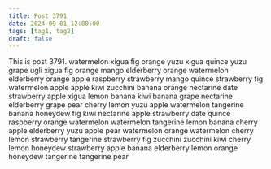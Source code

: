 ```yaml
---
title: Post 3791
date: 2024-09-01 12:00:00
tags: [tag1, tag2]
draft: false
---
```

This is post 3791.
watermelon
xigua
fig
orange
yuzu
xigua
quince
yuzu
grape
ugli
xigua
fig
orange
mango
elderberry
orange
watermelon
elderberry
orange
apple
raspberry
strawberry
mango
quince
strawberry
fig
watermelon
apple
apple
kiwi
zucchini
banana
orange
nectarine
date
strawberry
apple
xigua
lemon
banana
kiwi
banana
grape
nectarine
elderberry
grape
pear
cherry
lemon
yuzu
apple
watermelon
tangerine
banana
honeydew
fig
kiwi
nectarine
apple
strawberry
date
quince
raspberry
orange
watermelon
watermelon
tangerine
lemon
banana
cherry
apple
elderberry
yuzu
apple
pear
watermelon
orange
watermelon
cherry
lemon
strawberry
tangerine
strawberry
fig
zucchini
zucchini
kiwi
cherry
lemon
honeydew
strawberry
apple
banana
elderberry
lemon
orange
honeydew
tangerine
tangerine
pear
